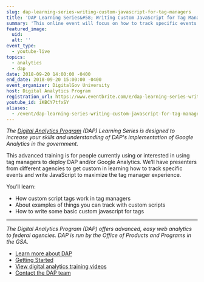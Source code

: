 ```yaml
---
slug: dap-learning-series-writing-custom-javascript-for-tag-managers
title: 'DAP Learning Series&#58; Writing Custom JavaScript for Tag Managers'
summary: 'This online event will focus on how to track specific events and write JavaScript to maximize the tag manager experience'
featured_image:
  uid:
  alt: ''
event_type:
  - youtube-live
topics:
  - analytics
  - dap
date: 2018-09-20 14:00:00 -0400
end_date: 2018-09-20 15:00:00 -0400
event_organizer: DigitalGov University
host: Digital Analytics Program
registration_url: https://www.eventbrite.com/e/dap-learning-series-writing-custom-javascript-for-tag-managers-registration-42564562753
youtube_id: iKBCY7tfxSY
aliases:
  - /event/dap-learning-series-writing-custom-javascript-for-tag-managers
---
```


_The [Digital Analytics Program](https://www.digitalgov.gov/services/dap/) (DAP) Learning Series is designed to increase your skills and understanding of DAP's implementation of Google Analytics in the government._

This advanced training is for people currently using or interested in using tag managers to deploy DAP and/or Google Analytics. We’ll have presenters from different agencies to get custom in learning how to track specific events and write JavaScript to maximize the tag manager experience.

You’ll learn:

- How custom script tags work in tag managers
- About examples of things you can track with custom scripts
- How to write some basic custom javascript for tags

---

_The Digital Analytics Program (DAP) offers advanced, easy web analytics to federal agencies. DAP is run by the Office of Products and Programs in the GSA._

- [Learn more about DAP](https://www.digitalgov.gov/services/dap/)
- [Getting Started](https://github.com/digital-analytics-program/gov-wide-code)
- [View digital analytics training videos](https://www.youtube.com/playlist?list=PLd9b-GuOJ3nFwlyvLFUtmDpYFKezhot8P)
- [Contact the DAP team](mailto:dap@support.digitalgov.gov)
